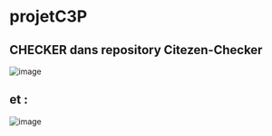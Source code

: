 # projetC3P  
## CHECKER dans repository Citezen-Checker
![image](https://user-images.githubusercontent.com/97244578/198244824-2f067647-f1a4-4453-93a5-4311778bd95a.png) 

## et : 
![image](https://user-images.githubusercontent.com/97244578/198245415-c9fbe8fc-55a3-4d92-b4c9-c29b499335e1.png)

